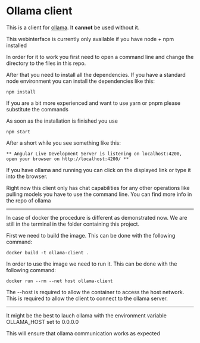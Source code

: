 # Ollama client

This is a client for [ollama](https://github.com/jmorganca/ollama). It **cannot** be used without it.

This webinterface is currently only available if you have node + npm installed

In order for it to work you first need to open a command line and change the directory to the files in this repo.

After that you need to install all the dependencies. If you have a standard node environment you can install the dependencies like this:

```shell
npm install 
```
If you are a bit more experienced and want to use yarn or pnpm please substitute the commands

As soon as the installation is finished you use
```shell
npm start
```
After a short while you see something like this:

```
** Angular Live Development Server is listening on localhost:4200, open your browser on http://localhost:4200/ **
```

If you have ollama and running you can click on the displayed link or type it into the browser.


Right now this client only has chat capabilities for any other operations like pulling models you have to use the command line. You can find more info in the repo of ollama

---

In case of docker the procedure is different as demonstrated now. We are still in the terminal in the folder containing this project.

First we need to build the image. This can be done with the following command:

```shell
docker build -t ollama-client .
```

In order to use the image we need to run it. This can be done with the following command:

```shell
docker run --rm --net host ollama-client
```

The --host is required to allow the container to access the host network. This is required to allow the client to connect to the ollama server.

---

It might be the best to lauch ollama with the environment variable OLLAMA_HOST set to 0.0.0.0

This will ensure that ollama communication works as expected
